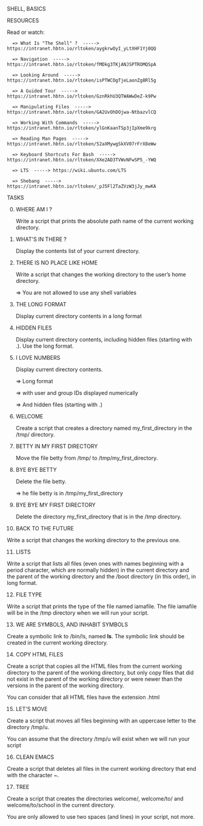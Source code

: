 SHELL, BASICS


RESOURCES

   Read or watch:

      => What Is "The Shell" ?  -----> https://intranet.hbtn.io/rltoken/aygkrwOyI_yLtXHF1Yj0QQ

      => Navigation  -----> https://intranet.hbtn.io/rltoken/fMDkg3TKjANJSPTROMQSpA

      => Looking Around  -----> https://intranet.hbtn.io/rltoken/isPTWCOgTjeLaonZg8Rl5g

      => A Guided Tour  -----> https://intranet.hbtn.io/rltoken/GznRkhU3QTWAWwDeZ-k9Pw

      => Manipulating Files  -----> https://intranet.hbtn.io/rltoken/GA2UvOhDOjwa-NtbazvlCQ

      => Working With Commands  -----> https://intranet.hbtn.io/rltoken/ylGnKaanTSp3jIpXme9krg

      => Reading Man Pages  -----> https://intranet.hbtn.io/rltoken/52aXMywgSkXV07rFrX8eWw

      => Keyboard Shortcuts For Bash  -----> https://intranet.hbtn.io/rltoken/XXe2AD3TVWvNFwSP5_-YWQ

      => LTS  -----> https://wiki.ubuntu.com/LTS

      => Shebang  -----> https://intranet.hbtn.io/rltoken/_pJ5Fl2TaZVzW3jJy_mwKA



TASKS

0. WHERE AM I ?

   Write a script that prints the absolute path name of the current working directory.


1. WHAT'S IN THERE ?

   Display the contents list of your current directory.


2. THERE IS NO PLACE LIKE HOME

   Write a script that changes the working directory to the user’s home directory.

      => You are not allowed to use any shell variables


3. THE LONG FORMAT

   Display current directory contents in a long format


4. HIDDEN FILES

   Display current directory contents, including hidden files (starting with .). Use the long format.


5. I LOVE NUMBERS

   Display current directory contents.

      => Long format

      => with user and group IDs displayed numerically

      => And hidden files (starting with .)


6. WELCOME

   Create a script that creates a directory named my_first_directory in the /tmp/ directory.


7. BETTY IN MY FIRST DIRECTORY

   Move the file betty from /tmp/ to /tmp/my_first_directory.


8. BYE BYE BETTY

   Delete the file betty.

      => he file betty is in /tmp/my_first_directory


9. BYE BYE MY FIRST DIRECTORY

   Delete the directory my_first_directory that is in the /tmp directory.


10. BACK TO THE FUTURE

   Write a script that changes the working directory to the previous one.


11. LISTS

   Write a script that lists all files (even ones with names beginning with a period character, which are normally hidden) in the current directory and the parent of the working directory and the /boot directory (in this order), in long format.


12. FILE TYPE

   Write a script that prints the type of the file named iamafile. The file iamafile will be in the /tmp directory when we will run your script.


13. WE ARE SYMBOLS, AND INHABIT SYMBOLS

   Create a symbolic link to /bin/ls, named __ls__. The symbolic link should be created in the current working directory.


14. COPY HTML FILES

   Create a script that copies all the HTML files from the current working directory to the parent of the working directory, but only copy files that did not exist in the parent of the working directory or were newer than the versions in the parent of the working directory.

   You can consider that all HTML files have the extension .html


15. LET'S MOVE

   Create a script that moves all files beginning with an uppercase letter to the directory /tmp/u.

   You can assume that the directory /tmp/u will exist when we will run your script


16. CLEAN EMACS

   Create a script that deletes all files in the current working directory that end with the character ~.


17. TREE

   Create a script that creates the directories welcome/, welcome/to/ and welcome/to/school in the current directory.

   You are only allowed to use two spaces (and lines) in your script, not more.

